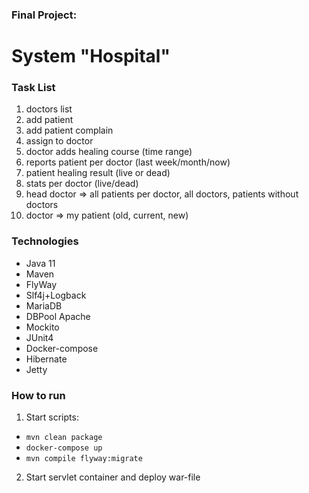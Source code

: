 ### Final Project:
# System "Hospital"
### Task List
1. doctors list
2. add patient 
3. add patient complain
4. assign to doctor 
5. doctor adds healing course (time range)
6. reports patient per doctor (last week/month/now)
7. patient healing result (live or dead)
8. stats per doctor (live/dead)
9. head doctor => all patients per doctor, all doctors, patients without doctors 
10. doctor => my patient (old, current, new)

### Technologies
* Java 11
* Maven
* FlyWay
* Slf4j+Logback
* MariaDB
* DBPool Apache
* Mockito
* JUnit4
* Docker-compose
* Hibernate
* Jetty

### How to run
1. Start scripts:
* `mvn clean package`
* `docker-compose up`
* `mvn compile flyway:migrate`
2. Start servlet container and deploy war-file
